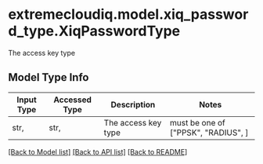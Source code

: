 # extremecloudiq.model.xiq_password_type.XiqPasswordType

The access key type

## Model Type Info
Input Type | Accessed Type | Description | Notes
------------ | ------------- | ------------- | -------------
str,  | str,  | The access key type | must be one of ["PPSK", "RADIUS", ] 

[[Back to Model list]](../../README.md#documentation-for-models) [[Back to API list]](../../README.md#documentation-for-api-endpoints) [[Back to README]](../../README.md)

